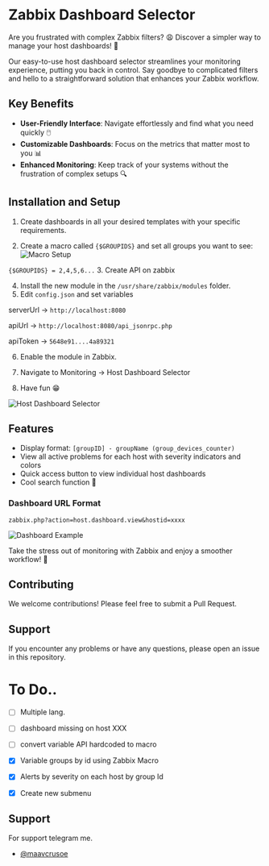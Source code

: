 
# Zabbix Dashboard Selector

Are you frustrated with complex Zabbix filters? 😩 Discover a simpler way to manage your host dashboards! 🚀

Our easy-to-use host dashboard selector streamlines your monitoring experience, putting you back in control. Say goodbye to complicated filters and hello to a straightforward solution that enhances your Zabbix workflow.

## Key Benefits

- **User-Friendly Interface**: Navigate effortlessly and find what you need quickly 🖱️
- **Customizable Dashboards**: Focus on the metrics that matter most to you 📊
- **Enhanced Monitoring**: Keep track of your systems without the frustration of complex setups 🔍

## Installation and Setup

1. Create dashboards in all your desired templates with your specific requirements.

2. Create a macro called `{$GROUPIDS}` and set all groups you want to see:
 ![Macro Setup](https://github.com/user-attachments/assets/61ed0b8c-74cc-4d98-a76f-d947020aadac)

`{$GROUPIDS} = 2,4,5,6...`
3. Create API on zabbix

4. Install the new module in the `/usr/share/zabbix/modules` folder.
5. Edit `config.json` and set variables
   
serverUrl -> `http://localhost:8080`

apiUrl -> `http://localhost:8080/api_jsonrpc.php` 
  
apiToken -> `5648e91....4a89321`
   
6. Enable the module in Zabbix.
   
7. Navigate to Monitoring -> Host Dashboard Selector
   
8. Have fun 😁

![Host Dashboard Selector](https://github.com/user-attachments/assets/620bc60e-6b50-4506-915c-eb85b59da468)

## Features

- Display format: `[groupID] - groupName (group_devices_counter)`
- View all active problems for each host with severity indicators and colors
- Quick access button to view individual host dashboards
- Cool search function 🔎

### Dashboard URL Format

`zabbix.php?action=host.dashboard.view&hostid=xxxx`

![Dashboard Example](https://github.com/user-attachments/assets/e792758f-1d10-45f2-8353-99ba60581a31)

Take the stress out of monitoring with Zabbix and enjoy a smoother workflow! 🌟

## Contributing

We welcome contributions! Please feel free to submit a Pull Request.

## Support

If you encounter any problems or have any questions, please open an issue in this repository.




# To Do..
- [ ] Multiple lang.
- [ ] dashboard missing on host XXX
- [ ] convert variable API hardcoded to macro
- [x] Variable groups by id using Zabbix Macro
- [x] Alerts by severity on each host by group Id
- [x] Create new submenu


## Support

For support telegram me.
- [@maavcrusoe](https://t.me/maavcrusoe)
